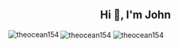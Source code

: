 <h2 align="center">Hi 👋, I'm John</h1>

<img align="left" src="https://github-readme-stats.vercel.app/api/top-langs?username=theocean154&show_icons=true&locale=en&layout=compact" alt="theocean154" />

<img align="center" src="https://github-readme-stats.vercel.app/api?username=theocean154&show_icons=true&locale=en" alt="theocean154" />

<img align="center" src="https://github-readme-streak-stats.herokuapp.com/?user=theocean154&" alt="theocean154" />
